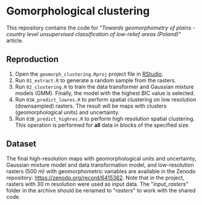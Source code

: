 # Gomorphological clustering

This repository contains the code for “*Towards geomorphometry of plains - country level unsupervised classification of low-relief areas (Poland)*” article.

## Reproduction
1. Open the `geomorph_clustering.Rproj` project file in [RStudio](https://rstudio.com/).
2. Run `01_extract.R` to generate a random sample from the rasters.
3. Run `02_clustering.R` to train the data transformer and Gaussian mixture models (GMM).
Finally, the model with the highest BIC value is selected.
4. Run `03A_predict_lowres.R` to perform spatial clustering on low resolution (downsampled) rasters.
The result will be maps with clusters (geomorphological units) and uncertainty.
5. Run `03B_predict_highres.R` to perform high resolution spatial clustering.
This operation is performed for **all** data in blocks of the specified size.

## Dataset
The final high-resolution maps with geomorphological units and uncertainty, Gaussian mixture model and data transformation model, and low-resolution rasters (500 m) with geomorphometric variables are available in the Zenodo repository: https://zenodo.org/record/6415362.
Note that in the project, rasters with 30 m resolution were used as input data.
The "*input_rasters*" folder in the archive should be renamed to "*rasters*" to work with the shared code.
